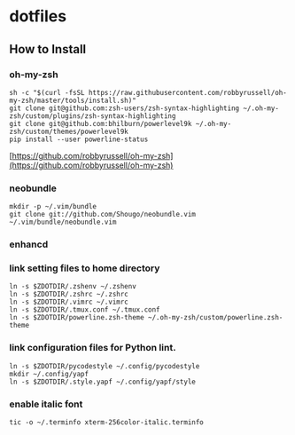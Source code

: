 dotfiles
========

## How to Install

### oh-my-zsh

```shell
sh -c "$(curl -fsSL https://raw.githubusercontent.com/robbyrussell/oh-my-zsh/master/tools/install.sh)"
git clone git@github.com:zsh-users/zsh-syntax-highlighting ~/.oh-my-zsh/custom/plugins/zsh-syntax-highlighting
git clone git@github.com:bhilburn/powerlevel9k ~/.oh-my-zsh/custom/themes/powerlevel9k
pip install --user powerline-status
```

[https://github.com/robbyrussell/oh-my-zsh](https://github.com/robbyrussell/oh-my-zsh)

### neobundle

```shell
mkdir -p ~/.vim/bundle
git clone git://github.com/Shougo/neobundle.vim ~/.vim/bundle/neobundle.vim
```

### enhancd

### link setting files to home directory

```shell
ln -s $ZDOTDIR/.zshenv ~/.zshenv
ln -s $ZDOTDIR/.zshrc ~/.zshrc
ln -s $ZDOTDIR/.vimrc ~/.vimrc
ln -s $ZDOTDIR/.tmux.conf ~/.tmux.conf
ln -s $ZDOTDIR/powerline.zsh-theme ~/.oh-my-zsh/custom/powerline.zsh-theme
```

### link configuration files for Python lint.

```shell
ln -s $ZDOTDIR/pycodestyle ~/.config/pycodestyle
mkdir ~/.config/yapf
ln -s $ZDOTDIR/.style.yapf ~/.config/yapf/style
```

### enable italic font

```shell
tic -o ~/.terminfo xterm-256color-italic.terminfo
```
